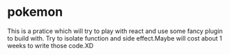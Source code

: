 # pokemon

This is a pratice which will try to play with react and use some fancy plugin to build with.
Try to isolate function and side effect.Maybe will cost about 1 weeks to write those code.XD
